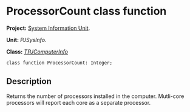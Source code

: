# ProcessorCount class function #

**Project:** [System Information Unit](SystemInformationUnit.md).

**Unit:** _PJSysInfo_.

**Class:** _[TPJComputerInfo](TPJComputerInfo.md)_

```
class function ProcessorCount: Integer;
```

## Description ##

Returns the number of processors installed in the computer. Mutli-core processors will report each core as a separate processor.